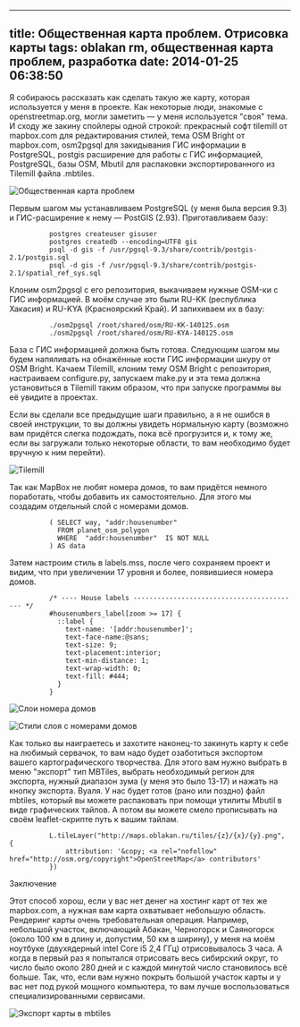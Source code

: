 ---
title: Общественная карта проблем. Отрисовка карты
tags: oblakan rm, общественная карта проблем, разработка
date: 2014-01-25 06:38:50
-------------------------

Я собираюсь рассказать как сделать такую же карту, которая используется у меня в проекте. Как некоторые люди, знакомые с openstreetmap.org, могли заметить — у меня используется "своя" тема. И сходу же закину спойлеры одной строкой: прекрасный софт tilemill от mapbox.com для редактирования стилей, тема OSM Bright от mapbox.com, osm2pgsql для закидывания ГИС информации в PostgreSQL, postgis расширение для работы с ГИС информацией, PostgreSQL, базы OSM, Mbutil для распаковки экспортированного из Tilemill файла .mbtiles.

![Общественная карта проблем](/images/system/redactor_assets/pictures/12/content_______________2014-01-26___0.10.01.png)

Первым шагом мы устанавливаем PostgreSQL (у меня была версия 9.3) и ГИС-расширение к нему — PostGIS (2.93). Приготавливаем базу:

              postgres createuser gisuser
              postgres createdb --encoding=UTF8 gis
              psql -d gis -f /usr/pgsql-9.3/share/contrib/postgis-2.1/postgis.sql
              psql -d gis -f /usr/pgsql-9.3/share/contrib/postgis-2.1/spatial_ref_sys.sql
              
Клоним osm2pgsql c его репозитория, выкачиваем нужные OSM-ки с ГИС информацией. В моём случае это были RU-KK (республика Хакасия) и RU-KYA (Красноярский Край). И запихиваем их в базу:

              ./osm2pgsql /root/shared/osm/RU-KK-140125.osm
              ./osm2pgsql /root/shared/osm/RU-KYA-140125.osm
              
База с ГИС информацией должна быть готова. Следующим шагом мы будем напяливать на обнажённые кости ГИС информации шкуру от OSM Bright. Качаем Tilemill, клоним тему OSM Bright с репозитория, настраиваем configure.py, запускаем make.py и эта тема должна установиться в Tilemill таким образом, что при запуске программы вы её увидите в проектах.

Если вы сделали все предыдущие шаги правильно, а я не ошибся в своей инструкции, то вы должны увидеть нормальную карту (возможно вам придётся слегка подождать, пока всё прогрузится и, к тому же, если вы загружали только некоторые области, то вам необходимо будет вручную к ним перейти).

![Tilemill](/images/system/redactor_assets/pictures/11/content_______________2014-01-25___23.37.28.png)

Так как MapBox не любят номера домов, то вам придётся немного поработать, чтобы добавить их самостоятельно. Для этого мы создадим отдельный слой с номерами домов.



              ( SELECT way, "addr:housenumber" 
                FROM planet_osm_polygon
                WHERE  "addr:housenumber"  IS NOT NULL
              ) AS data

Затем настроим стиль в labels.mss, после чего сохраняем проект и видим, что при увеличении 17 уровня и более, появившиеся номера домов.

              /* ---- House labels ------------------------------------------ */
              #housenumbers_label[zoom >= 17] {
                ::label {
                  text-name: '[addr:housenumber]';
                  text-face-name:@sans;
                  text-size: 9;   
                  text-placement:interior;
                  text-min-distance: 1;
                  text-wrap-width: 0;
                  text-fill: #444;
                }    
              }
              
![Слои номера домов](/images/system/redactor_assets/pictures/13/content_______________2014-01-26___12.33.52.png)

![Стили слоя с номерами домов](/images/system/redactor_assets/pictures/14/content_______________2014-01-26___12.30.27.png)

Как только вы наиграетесь и захотите наконец-то закинуть карту к себе на любимый сервачок, то вам надо будет озаботиться экспортом вашего картографического творчества. Для этого вам нужно выбрать в меню "экспорт" тип MBTiles, выбрать необходимый регион для экспорта, нужный диапазон зума (у меня это было 13-17) и нажать на кнопку экспорта. Вуаля. У нас будет готов (рано или поздно) файл mbtiles, который вы можете распаковать при помощи утилиты Mbutil в виде графических тайлов. А потом вы можете смело прописывать на своём leaflet-скрипте путь к вашим тайлам.

              L.tileLayer("http://maps.oblakan.ru/tiles/{z}/{x}/{y}.png", {
                  attribution: '&copy; <a rel="nofollow" href="http://osm.org/copyright">OpenStreetMap</a> contributors'
              })
              
Заключение

Этот способ хорош, если у вас нет денег на хостинг карт от тех же mapbox.com, а нужная вам карта охватывает небольшую область. Рендеринг карты очень требовательная операция. Например, небольшой участок, включающий Абакан, Черногорск и Саяногорск (около 100 км в длину и, допустим, 50 км в ширину), у меня на моём ноутбуке (двухядерный intel Core i5 2,4 ГГц) отрисовывалось 3 часа. А когда в первый раз я попытался отрисовать весь сибирский округ, то число было около 280 дней и с каждой минутой число становилось всё больше. Так, что, если вам нужно покрыть большой участок карты и у вас нет под рукой мощного компьютера, то вам лучше воспользоваться специализированными сервисами.

![Экспорт карты в mbtiles](/images/system/redactor_assets/pictures/10/content_______________2014-01-25___18.33.17.png)